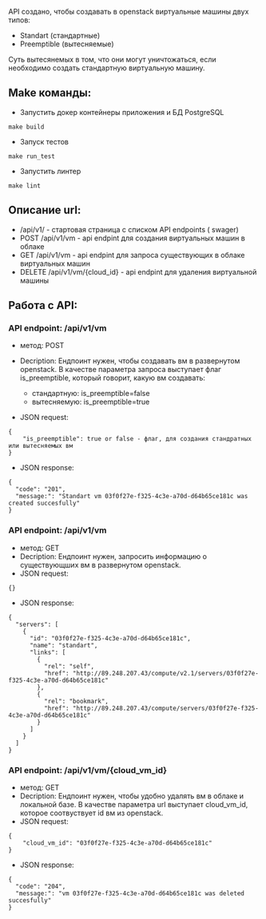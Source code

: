 API создано, чтобы создавать в openstack виртуальные машины двух типов:
*  Standart (стандартные)
*  Preemptible (вытесняемые)

Суть вытесянемых в том, что они могут уничтожаться, если необходимо создать стандартную виртуальную машину.


## Make команды:
* Запустить докер контейнеры приложения и БД PostgreSQL
```shell script
make build
```

* Запуск тестов
```shell script
make run_test
```

* Запустить линтер
```shell script
make lint
```

## Описание url:
* /api/v1/ - стартовая страница с списком API endpoints ( swager)
* POST /api/v1/vm - api endpint для создания виртуальных машин в облаке
* GET /api/v1/vm - api endpint для запроса существующих в облаке виртуальных машин
* DELETE /api/v1/vm/{cloud_id} - api endpint для удаления виртуальной машины


## Работа с API:
### API endpoint: /api/v1/vm
* метод: POST
* Decription:
Ендпоинт нужен, чтобы создавать вм в развернутом openstack.
В качестве параметра запроса выступает флаг is_preemptible,
который говорит, какую вм создавать:
    - стандартную: is_preemptible=false
    - вытесняемую: is_preemptible=true

* JSON request:
```shell script
{
    "is_preemptible": true or false - флаг, для создания стандратных или вытесняемых вм
}
```
* JSON response:
```shell script
{
  "code": "201",
  "message:": "Standart vm 03f0f27e-f325-4c3e-a70d-d64b65ce181c was created succesfully"
}
```
### API endpoint: /api/v1/vm
* метод: GET
* Decription: Ендпоинт нужен, запросить информацию о существующших вм в развернутом openstack.
* JSON request:
```shell script
{}
```
* JSON response:
```shell script
{
  "servers": [
    {
      "id": "03f0f27e-f325-4c3e-a70d-d64b65ce181c",
      "name": "standart",
      "links": [
        {
          "rel": "self",
          "href": "http://89.248.207.43/compute/v2.1/servers/03f0f27e-f325-4c3e-a70d-d64b65ce181c"
        },
        {
          "rel": "bookmark",
          "href": "http://89.248.207.43/compute/servers/03f0f27e-f325-4c3e-a70d-d64b65ce181c"
        }
      ]
    }
  ]
}
```
### API endpoint: /api/v1/vm/{cloud_vm_id}
* метод: GET
* Decription: Ендпоинт нужен, чтобы удобно удалять вм в облаке и локальной базе.
В качестве параметра url выступает cloud_vm_id, которое соотвуствует id вм из openstack.
* JSON request:
```shell script
{
    "cloud_vm_id": "03f0f27e-f325-4c3e-a70d-d64b65ce181c"
}
```
* JSON response:
```shell script
{
  "code": "204",
  "message:": "vm 03f0f27e-f325-4c3e-a70d-d64b65ce181c was deleted succesfully"
}
```
